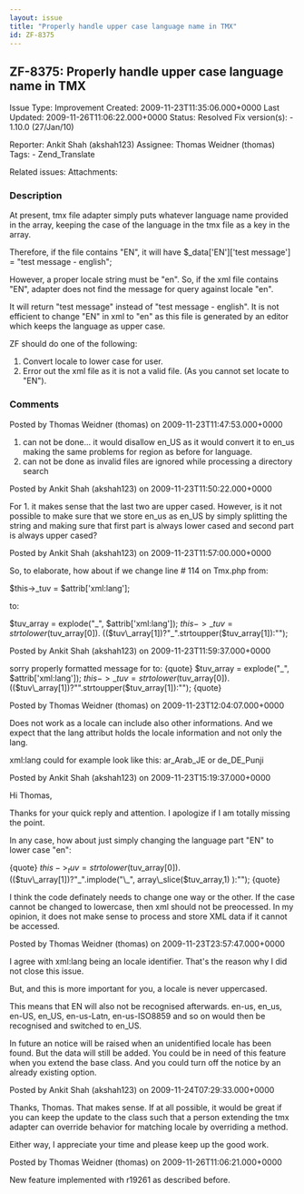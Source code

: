 ```yaml
---
layout: issue
title: "Properly handle upper case language name in TMX"
id: ZF-8375
---
```


ZF-8375: Properly handle upper case language name in TMX 
---------------------------------------------------------

 Issue Type: Improvement Created: 2009-11-23T11:35:06.000+0000 Last Updated: 2009-11-26T11:06:22.000+0000 Status: Resolved Fix version(s): - 1.10.0 (27/Jan/10)
 
 Reporter:  Ankit Shah (akshah123)  Assignee:  Thomas Weidner (thomas)  Tags: - Zend\_Translate
 
 Related issues: 
 Attachments: 
### Description

At present, tmx file adapter simply puts whatever language name provided in the array, keeping the case of the language in the tmx file as a key in the array.

Therefore, if the file contains "EN", it will have $\_data['EN']['test message'] = "test message - english";

However, a proper locale string must be "en". So, if the xml file contains "EN", adapter does not find the message for query against locale "en".

It will return "test message" instead of "test message - english". It is not efficient to change "EN" in xml to "en" as this file is generated by an editor which keeps the language as upper case.

ZF should do one of the following:

1. Convert locale to lower case for user.
2. Error out the xml file as it is not a valid file. (As you cannot set locate to "EN").
 


 

### Comments

Posted by Thomas Weidner (thomas) on 2009-11-23T11:47:53.000+0000

1. can not be done... it would disallow en\_US as it would convert it to en\_us making the same problems for region as before for language.
2. can not be done as invalid files are ignored while processing a directory search
 


 

Posted by Ankit Shah (akshah123) on 2009-11-23T11:50:22.000+0000

For 1. it makes sense that the last two are upper cased. However, is it not possible to make sure that we store en\_us as en\_US by simply splitting the string and making sure that first part is always lower cased and second part is always upper cased?

 

 

Posted by Ankit Shah (akshah123) on 2009-11-23T11:57:00.000+0000

So, to elaborate, how about if we change line # 114 on Tmx.php from:

$this->\_tuv = $attrib['xml:lang'];

to:

$tuv\_array = explode("_", $attrib['xml:lang']); $this->\_tuv = strtolower($tuv\_array[0]). (($tuv\_array[1])?"_".strtoupper($tuv\_array[1]):"");

 

 

Posted by Ankit Shah (akshah123) on 2009-11-23T11:59:37.000+0000

sorry properly formatted message for to: {quote} $tuv\_array = explode("\_", $attrib['xml:lang']); $this->\_tuv = strtolower($tuv\_array[0]). (($tuv\_array[1])?"".strtoupper($tuv\_array[1]):""); {quote}

 

 

Posted by Thomas Weidner (thomas) on 2009-11-23T12:04:07.000+0000

Does not work as a locale can include also other informations. And we expect that the lang attribut holds the locale information and not only the lang.

xml:lang could for example look like this: ar\_Arab\_JE or de\_DE\_Punji

 

 

Posted by Ankit Shah (akshah123) on 2009-11-23T15:19:37.000+0000

Hi Thomas,

Thanks for your quick reply and attention. I apologize if I am totally missing the point.

In any case, how about just simply changing the language part "EN" to lower case "en":

{quote} $this->_tuv = strtolower($tuv\_array[0]). (($tuv\_array[1])?"_".implode("\_", array\_slice($tuv\_array,1) ):""); {quote}

I think the code definately needs to change one way or the other. If the case cannot be changed to lowercase, then xml should not be preocessed. In my opinion, it does not make sense to process and store XML data if it cannot be accessed.

 

 

Posted by Thomas Weidner (thomas) on 2009-11-23T23:57:47.000+0000

I agree with xml:lang being an locale identifier. That's the reason why I did not close this issue.

But, and this is more important for you, a locale is never uppercased.

This means that EN will also not be recognised afterwards. en-us, en\_us, en-US, en\_US, en-us-Latn, en-us-ISO8859 and so on would then be recognised and switched to en\_US.

In future an notice will be raised when an unidentified locale has been found. But the data will still be added. You could be in need of this feature when you extend the base class. And you could turn off the notice by an already existing option.

 

 

Posted by Ankit Shah (akshah123) on 2009-11-24T07:29:33.000+0000

Thanks, Thomas. That makes sense. If at all possible, it would be great if you can keep the update to the class such that a person extending the tmx adapter can override behavior for matching locale by overriding a method.

Either way, I appreciate your time and please keep up the good work.

 

 

Posted by Thomas Weidner (thomas) on 2009-11-26T11:06:21.000+0000

New feature implemented with r19261 as described before.

 

 